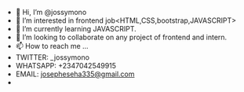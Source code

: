 - 👋 Hi, I’m @jossymono
- 👀 I’m interested in frontend job<HTML,CSS,bootstrap,JAVASCRIPT>
- 🌱 I’m currently learning JAVASCRIPT.
- 💞️ I’m looking to collaborate on any project of frontend and intern.
- 📫 How to reach me ...
- TWITTER: _jossymono
- WHATSAPP: +2347042549915
- EMAIL: josepheseha335@gmail.com
- 
